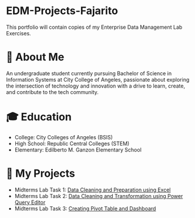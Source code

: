 # EDM-Projects-Fajarito

This portfolio will contain copies of my Enterprise Data Management Lab Exercises.

# 💫 About Me
An undergraduate student currently pursuing Bachelor of Science in Information Systems at City College of Angeles, passionate about exploring the intersection of technology and innovation with a drive to learn, create, and contribute to the tech community.
# 🎓 Education
- College: City Colleges of Angeles (BSIS)
- High School: Republic Central Colleges (STEM)
- Elementary: Edilberto M. Ganzon Elementary School
  
# 📂 My Projects
- Midterms Lab Task 1: [Data Cleaning and Preparation using Excel](https://github.com/angelie2/EDM-Projects-Fajarito/blob/main/Midterm%20Task%201/README.md)
- Midterms Lab Task 2: [Data Cleaning and Transformation using Power Query Editor](https://github.com/angelie2/EDM-Projects-Fajarito/blob/main/Midterm%20Task%202/README.md)
- Midterms Lab Task 3: [Creating Pivot Table and Dashboard](https://github.com/angelie2/EDM-Projects-Fajarito/blob/main/Midterm%20Task%203/README.md)
